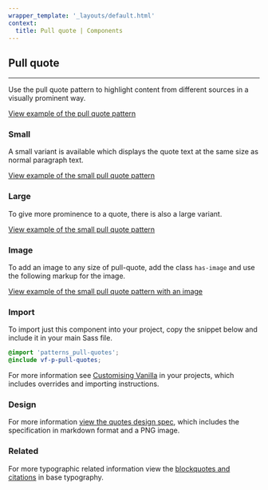 ```yaml
---
wrapper_template: '_layouts/default.html'
context:
  title: Pull quote | Components
---
```


## Pull quote

<hr>

Use the pull quote pattern to highlight content from different sources in a
visually prominent way.

<a href="/examples/patterns/pull-quotes/default/" class="js-example">
View example of the pull quote pattern
</a>

### Small

A small variant is available which displays the quote text at the same size as normal paragraph text.

<a href="/examples/patterns/pull-quotes/small/" class="js-example">
View example of the small pull quote pattern
</a>

### Large

To give more prominence to a quote, there is also a large variant.

<a href="/examples/patterns/pull-quotes/large/" class="js-example">
View example of the small pull quote pattern
</a>

### Image

To add an image to any size of pull-quote, add the class `has-image` and use the following markup for the image.

<a href="/examples/patterns/pull-quotes/default-image/" class="js-example">
View example of the small pull quote pattern with an image
</a>

### Import

To import just this component into your project, copy the snippet below and include it in your main Sass file.

```scss
@import 'patterns_pull-quotes';
@include vf-p-pull-quotes;
```

For more information see [Customising Vanilla](/customising-vanilla/) in your projects, which includes overrides and importing instructions.

### Design

For more information [view the quotes design spec](https://github.com/ubuntudesign/vanilla-design/tree/master/Pull%20quote), which includes the specification in markdown format and a PNG image.

### Related

For more typographic related information view the [blockquotes and citations](https://docs.vanillaframework.io/base/typography#blockquotes-and-citations) in base typography.
